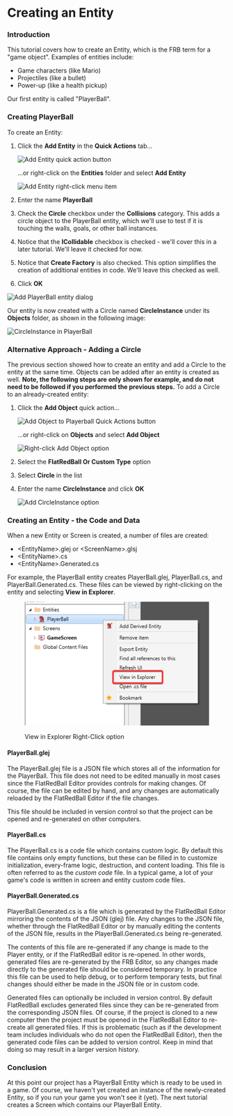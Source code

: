 # Creating an Entity

### Introduction

This tutorial covers how to create an Entity, which is the FRB term for a "game object". Examples of entities include:

* Game characters (like Mario)
* Projectiles (like a bullet)
* Power-up (like a health pickup)

Our first entity is called "PlayerBall".

### Creating PlayerBall

To create an Entity:

1.  Click the **Add Entity** in the **Quick Actions** tab...

    ![Add Entity quick action button](../../.gitbook/assets/02\_21\_21\_30.png)

    ...or right-click on the **Entities** folder and select **Add Entity**

    ![Add Entity right-click menu item](../../.gitbook/assets/2022-01-img\_61d312843f359.png)
2. Enter the name **PlayerBall**
3. Check the **Circle** checkbox under the **Collisions** category. This adds a circle object to the PlayerBall entity, which we'll use to test if it is touching the walls, goals, or other ball instances.
4. Notice that the **ICollidable** checkbox is checked - we'll cover this in a later tutorial. We'll leave it checked for now.
5. Notice that **Create Factory** is also checked. This option simplifies the creation of additional entities in code. We'll leave this checked as well.
6. Click **OK**

![Add PlayerBall entity dialog](../../.gitbook/assets/2022-01-img\_61d312b26d918.png)

Our entity is now created with a Circle named **CircleInstance** under its **Objects** folder, as shown in the following image:

![CircleInstance in PlayerBall](../../.gitbook/assets/2022-01-img\_61d312e83c316.png)

### Alternative Approach - Adding a Circle

The previous section showed how to create an entity and add a Circle to the entity at the same time. Objects can be added after an entity is created as well. **Note, the following steps are only shown for example, and do not need to be followed if you performed the previous steps.** To add a Circle to an already-created entity:

1.  Click the **Add Object** quick action...

    ![Add Object to Playerball Quick Actions button](../../.gitbook/assets/2022-01-img\_61d3133fc9c72.png)

    ...or right-click on **Objects** and select **Add Object**

    ![Right-click Add Object option](../../.gitbook/assets/2022-01-img\_61d31363d6568.png)
2. Select the **FlatRedBall Or Custom Type** option
3. Select **Circle** in the list
4.  Enter the name **CircleInstance** and click **OK**

    ![Add CircleInstance option](../../.gitbook/assets/2022-01-img\_61d313aa162c3.png)

### Creating an Entity - the Code and Data

When a new Entity or Screen is created, a number of files are created:

* \<EntityName>.glej or \<ScreenName>.glsj
* \<EntityName>.cs
* \<EntityName>.Generated.cs

For example, the PlayerBall entity creates PlayerBall.glej, PlayerBall.cs, and PlayerBall.Generated.cs. These files can be viewed by right-clicking on the entity and selecting **View in Explorer**.

<figure><img src="../../.gitbook/assets/image (181).png" alt=""><figcaption><p>View in Explorer Right-Click option</p></figcaption></figure>

#### PlayerBall.glej

The PlayerBall.glej file is a JSON file which stores all of the information for the PlayerBall. This file does not need to be edited manually in most cases since the FlatRedBall Editor provides controls for making changes. Of course, the file can be edited by hand, and any changes are automatically reloaded by the FlatRedBall Editor if the file changes.

This file should be included in version control so that the project can be opened and re-generated on other computers.

#### PlayerBall.cs

The PlayerBall.cs is a code file which contains custom logic. By default this file contains only empty functions, but these can be filled in to customize initialization, every-frame logic, destruction, and content loading. This file is often referred to as the _custom code_ file. In a typical game, a lot of your game's code is written in screen and entity custom code files.

#### PlayerBall.Generated.cs

PlayerBall.Generated.cs is a file which is generated by the FlatRedBall Editor mirroring the contents of the JSON (glej) file. Any changes to the JSON file, whether through the FlatRedBall Editor or by manually editing the contents of the JSON file, results in the PlayerBall.Generated.cs being re-generated.

The contents of this file are re-generated if any change is made to the Player entity, or if the FlatRedBall editor is re-opened. In other words, generated files are re-generated by the FRB Editor, so any changes made directly to the generated file should be considered temporary. In practice this file can be used to help debug, or to perform temporary tests, but final changes should either be made in the JSON file or in custom code.

Generated files can optionally be included in version control. By default FlatRedBall excludes generated files since they can be re-generated from the corresponding JSON files. Of course, if the project is cloned to a new computer then the project must be opened in the FlatRedBall Editor to re-create all generated files. If this is problematic (such as if the development team includes individuals who do not open the FlatRedBall Editor), then the generated code files can be added to version control. Keep in mind that doing so may result in a larger version history.

### Conclusion

At this point our project has a PlayerBall Entity which is ready to be used in a game. Of course, we haven't yet created an instance of the newly-created Entity, so if you run your game you won't see it (yet). The next tutorial creates a Screen which contains our PlayerBall Entity.
